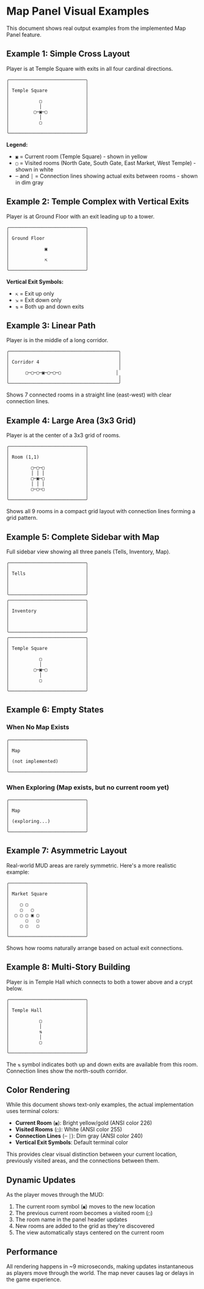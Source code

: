 # Map Panel Visual Examples

This document shows real output examples from the implemented Map Panel feature.

## Example 1: Simple Cross Layout

Player is at Temple Square with exits in all four cardinal directions.

```
╭────────────────────────────╮
│                            │
│ Temple Square              │
│                            │
│           ▢                │
│           │                │
│         ▢─▣─▢              │
│           │                │
│           ▢                │
│                            │
╰────────────────────────────╯
```

**Legend:**
- `▣` = Current room (Temple Square) - shown in yellow
- `▢` = Visited rooms (North Gate, South Gate, East Market, West Temple) - shown in white
- `─` and `│` = Connection lines showing actual exits between rooms - shown in dim gray

## Example 2: Temple Complex with Vertical Exits

Player is at Ground Floor with an exit leading up to a tower.

```
╭────────────────────────────╮
│                            │
│ Ground Floor               │
│                            │
│             ▣              │
│                            │
│             ⇱              │
│                            │
╰────────────────────────────╯
```

**Vertical Exit Symbols:**
- `⇱` = Exit up only
- `⇲` = Exit down only
- `⇅` = Both up and down exits

## Example 3: Linear Path

Player is in the middle of a long corridor.

```
╭────────────────────────────────────────╮
│                                        │
│ Corridor 4                             │
│                                        │
│      ▢─▢─▢─▣─▢─▢─▢                    │
│                                        │
╰────────────────────────────────────────╯
```

Shows 7 connected rooms in a straight line (east-west) with clear connection lines.

## Example 4: Large Area (3x3 Grid)

Player is at the center of a 3x3 grid of rooms.

```
╭────────────────────────────╮
│                            │
│ Room (1,1)                 │
│                            │
│        ▢─▢─▢               │
│        │ │ │               │
│        ▢─▣─▢               │
│        │ │ │               │
│        ▢─▢─▢               │
│                            │
╰────────────────────────────╯
```

Shows all 9 rooms in a compact grid layout with connection lines forming a grid pattern.

## Example 5: Complete Sidebar with Map

Full sidebar view showing all three panels (Tells, Inventory, Map).

```
╭────────────────────────────╮
│                            │
│ Tells                      │
│                            │
│                            │
│                            │
╰────────────────────────────╯
╭────────────────────────────╮
│                            │
│ Inventory                  │
│                            │
│                            │
│                            │
╰────────────────────────────╯
╭────────────────────────────╮
│                            │
│ Temple Square              │
│                            │
│           ▢                │
│           │                │
│         ▢─▣─▢              │
│           │                │
│           ▢                │
│                            │
╰────────────────────────────╯
```

## Example 6: Empty States

### When No Map Exists
```
╭────────────────────────────╮
│                            │
│ Map                        │
│                            │
│ (not implemented)          │
│                            │
╰────────────────────────────╯
```

### When Exploring (Map exists, but no current room yet)
```
╭────────────────────────────╮
│                            │
│ Map                        │
│                            │
│ (exploring...)             │
│                            │
╰────────────────────────────╯
```

## Example 7: Asymmetric Layout

Real-world MUD areas are rarely symmetric. Here's a more realistic example:

```
╭────────────────────────────╮
│                            │
│ Market Square              │
│                            │
│    ▢ ▢                     │
│    ▢   ▢                   │
│  ▢ ▢ ▢ ▣ ▢                 │
│      ▢   ▢                 │
│    ▢ ▢   ▢                 │
│                            │
╰────────────────────────────╯
```

Shows how rooms naturally arrange based on actual exit connections.

## Example 8: Multi-Story Building

Player is in Temple Hall which connects to both a tower above and a crypt below.

```
╭────────────────────────────╮
│                            │
│ Temple Hall                │
│                            │
│           ▢                │
│           │                │
│           ⇅                │
│           │                │
│           ▢                │
│                            │
╰────────────────────────────╯
```

The `⇅` symbol indicates both up and down exits are available from this room. Connection lines show the north-south corridor.

## Color Rendering

While this document shows text-only examples, the actual implementation uses terminal colors:

- **Current Room** (`▣`): Bright yellow/gold (ANSI color 226)
- **Visited Rooms** (`▢`): White (ANSI color 255)
- **Connection Lines** (`─` `│`): Dim gray (ANSI color 240)
- **Vertical Exit Symbols**: Default terminal color

This provides clear visual distinction between your current location, previously visited areas, and the connections between them.

## Dynamic Updates

As the player moves through the MUD:

1. The current room symbol (`▣`) moves to the new location
2. The previous current room becomes a visited room (`▢`)
3. The room name in the panel header updates
4. New rooms are added to the grid as they're discovered
5. The view automatically stays centered on the current room

## Performance

All rendering happens in ~9 microseconds, making updates instantaneous as players move through the world. The map never causes lag or delays in the game experience.
